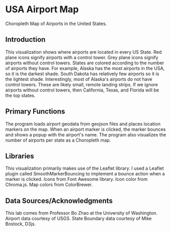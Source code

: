 # USA Airport Map

Choropleth Map of Airports in the United States.

## Introduction

This visualization shows where airports are located in every US State.
Red plane icons signify airports with a control tower. Grey plane icons
signify airports without control towers. States are colored according
to the number of airports they have. For example, Alaska has the most airports
in the USA, so it is the darkest shade. South Dakota has relatively few airports so it is the lightest shade. Interestingly, most of Alaska's airports do not have control towers. These are likely small, remote landing strips. If we ignore airports without control towers, then California, Texas, and Florida will be the top states.

## Primary Functions

The program loads airport geodata from geojson files and places location markers on the map. When an airport marker is clicked, the marker bounces and shows a popup with
the airport's name. The program also visualizes the number of airports per state as a Choropleth map.

## Libraries

This visualization primarily makes use of the Leaflet library.
I used a Leaflet plugin called SmoothMarkerBouncing to implement a bounce action
when a marker is clicked.
Icons from Font Awesome library.
Icon color from Chroma.js.
Map colors from ColorBrewer.

## Data Sources/Acknowledgments

This lab comes from Professor Bo Zhao at the University of Washington.
Airport data courtesy of USGS.
State Boundary data courtesy of Mike Bostock, D3js.
